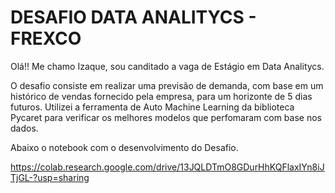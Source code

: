 # DESAFIO DATA ANALITYCS - FREXCO

Olá!! Me chamo Izaque, sou canditado a vaga de Estágio em Data Analitycs.

O desafio consiste em realizar uma previsão de demanda, com base em um histórico de vendas fornecido pela empresa, para um horizonte de 5 dias futuros. Utilizei a ferramenta de Auto Machine Learning da biblioteca Pycaret para verificar os melhores modelos que perfomaram com base nos dados.

Abaixo o notebook com o desenvolvimento do Desafio.


https://colab.research.google.com/drive/13JQLDTmO8GDurHhKQFlaxIYn8iJTjGL-?usp=sharing



